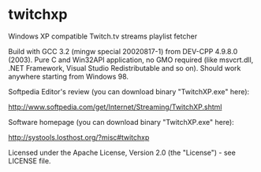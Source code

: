 # twitchxp
Windows XP compatible Twitch.tv streams playlist fetcher

Build with GCC 3.2 (mingw special 20020817-1) from DEV-CPP 4.9.8.0 (2003).
Pure C and Win32API application, no GMO required
(like msvcrt.dll, .NET Framework, Visual Studio Redistributable and so on).
Should work anywhere starting from Windows 98.

Softpedia Editor's review (you can download binary "TwitchXP.exe" here):

http://www.softpedia.com/get/Internet/Streaming/TwitchXP.shtml

Software homepage (you can download binary "TwitchXP.exe" here):

http://systools.losthost.org/?misc#twitchxp

Licensed under the Apache License, Version 2.0 (the "License") - see LICENSE file.
